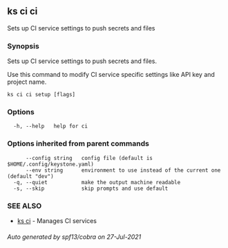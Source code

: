 ## ks ci ci

Sets up CI service settings to push secrets and files

### Synopsis

Sets up CI service settings to push secrets and files.

Use this command to modify CI service specific settings
like API key and project name.

```
ks ci ci setup [flags]
```

### Options

```
  -h, --help   help for ci
```

### Options inherited from parent commands

```
      --config string   config file (default is $HOME/.config/keystone.yaml)
      --env string      environment to use instead of the current one (default "dev")
  -q, --quiet           make the output machine readable
  -s, --skip            skip prompts and use default
```

### SEE ALSO

* [ks ci](ks_ci.md)	 - Manages CI services

###### Auto generated by spf13/cobra on 27-Jul-2021
